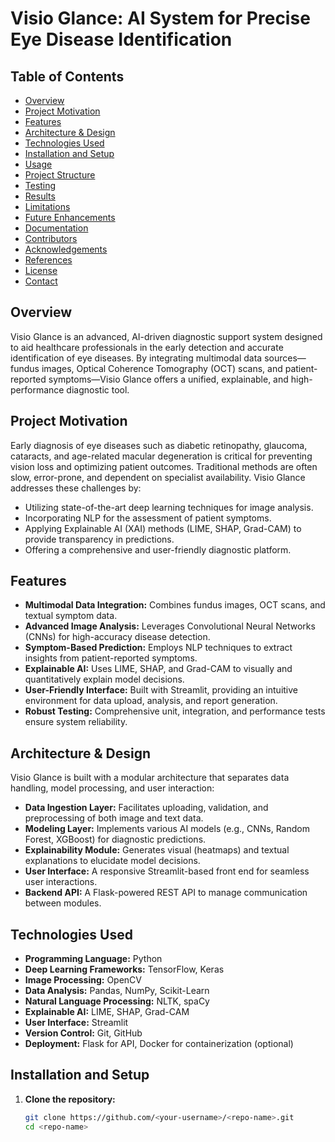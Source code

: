 # Visio Glance: AI System for Precise Eye Disease Identification

## Table of Contents
- [Overview](#overview)
- [Project Motivation](#project-motivation)
- [Features](#features)
- [Architecture & Design](#architecture--design)
- [Technologies Used](#technologies-used)
- [Installation and Setup](#installation-and-setup)
- [Usage](#usage)
- [Project Structure](#project-structure)
- [Testing](#testing)
- [Results](#results)
- [Limitations](#limitations)
- [Future Enhancements](#future-enhancements)
- [Documentation](#documentation)
- [Contributors](#contributors)
- [Acknowledgements](#acknowledgements)
- [References](#references)
- [License](#license)
- [Contact](#contact)

## Overview
Visio Glance is an advanced, AI-driven diagnostic support system designed to aid healthcare professionals in the early detection and accurate identification of eye diseases. By integrating multimodal data sources—fundus images, Optical Coherence Tomography (OCT) scans, and patient-reported symptoms—Visio Glance offers a unified, explainable, and high-performance diagnostic tool.

## Project Motivation
Early diagnosis of eye diseases such as diabetic retinopathy, glaucoma, cataracts, and age-related macular degeneration is critical for preventing vision loss and optimizing patient outcomes. Traditional methods are often slow, error-prone, and dependent on specialist availability. Visio Glance addresses these challenges by:
- Utilizing state-of-the-art deep learning techniques for image analysis.
- Incorporating NLP for the assessment of patient symptoms.
- Applying Explainable AI (XAI) methods (LIME, SHAP, Grad-CAM) to provide transparency in predictions.
- Offering a comprehensive and user-friendly diagnostic platform.

## Features
- **Multimodal Data Integration:** Combines fundus images, OCT scans, and textual symptom data.
- **Advanced Image Analysis:** Leverages Convolutional Neural Networks (CNNs) for high-accuracy disease detection.
- **Symptom-Based Prediction:** Employs NLP techniques to extract insights from patient-reported symptoms.
- **Explainable AI:** Uses LIME, SHAP, and Grad-CAM to visually and quantitatively explain model decisions.
- **User-Friendly Interface:** Built with Streamlit, providing an intuitive environment for data upload, analysis, and report generation.
- **Robust Testing:** Comprehensive unit, integration, and performance tests ensure system reliability.

## Architecture & Design
Visio Glance is built with a modular architecture that separates data handling, model processing, and user interaction:
- **Data Ingestion Layer:** Facilitates uploading, validation, and preprocessing of both image and text data.
- **Modeling Layer:** Implements various AI models (e.g., CNNs, Random Forest, XGBoost) for diagnostic predictions.
- **Explainability Module:** Generates visual (heatmaps) and textual explanations to elucidate model decisions.
- **User Interface:** A responsive Streamlit-based front end for seamless user interactions.
- **Backend API:** A Flask-powered REST API to manage communication between modules.

## Technologies Used
- **Programming Language:** Python
- **Deep Learning Frameworks:** TensorFlow, Keras
- **Image Processing:** OpenCV
- **Data Analysis:** Pandas, NumPy, Scikit-Learn
- **Natural Language Processing:** NLTK, spaCy
- **Explainable AI:** LIME, SHAP, Grad-CAM
- **User Interface:** Streamlit
- **Version Control:** Git, GitHub
- **Deployment:** Flask for API, Docker for containerization (optional)

## Installation and Setup

1. **Clone the repository:**
   ```bash
   git clone https://github.com/<your-username>/<repo-name>.git
   cd <repo-name>
